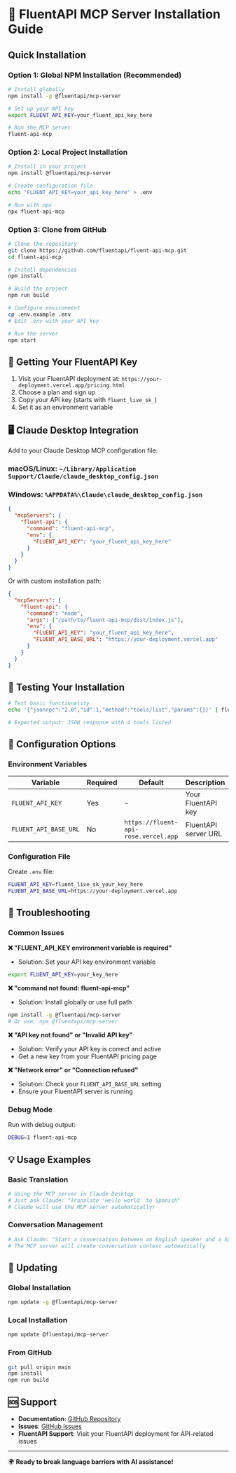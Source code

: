# 🚀 FluentAPI MCP Server Installation Guide

## Quick Installation

### Option 1: Global NPM Installation (Recommended)

```bash
# Install globally
npm install -g @fluentapi/mcp-server

# Set up your API key
export FLUENT_API_KEY=your_fluent_api_key_here

# Run the MCP server
fluent-api-mcp
```

### Option 2: Local Project Installation

```bash
# Install in your project
npm install @fluentapi/mcp-server

# Create configuration file
echo "FLUENT_API_KEY=your_api_key_here" > .env

# Run with npx
npx fluent-api-mcp
```

### Option 3: Clone from GitHub

```bash
# Clone the repository
git clone https://github.com/fluentapi/fluent-api-mcp.git
cd fluent-api-mcp

# Install dependencies
npm install

# Build the project
npm run build

# Configure environment
cp .env.example .env
# Edit .env with your API key

# Run the server
npm start
```

## 🔑 Getting Your FluentAPI Key

1. Visit your FluentAPI deployment at: `https://your-deployment.vercel.app/pricing.html`
2. Choose a plan and sign up
3. Copy your API key (starts with `fluent_live_sk_`)
4. Set it as an environment variable

## 🖥️ Claude Desktop Integration

Add to your Claude Desktop MCP configuration file:

### macOS/Linux: `~/Library/Application Support/Claude/claude_desktop_config.json`
### Windows: `%APPDATA%\Claude\claude_desktop_config.json`

```json
{
  "mcpServers": {
    "fluent-api": {
      "command": "fluent-api-mcp",
      "env": {
        "FLUENT_API_KEY": "your_fluent_api_key_here"
      }
    }
  }
}
```

Or with custom installation path:

```json
{
  "mcpServers": {
    "fluent-api": {
      "command": "node",
      "args": ["/path/to/fluent-api-mcp/dist/index.js"],
      "env": {
        "FLUENT_API_KEY": "your_fluent_api_key_here",
        "FLUENT_API_BASE_URL": "https://your-deployment.vercel.app"
      }
    }
  }
}
```

## 🧪 Testing Your Installation

```bash
# Test basic functionality
echo '{"jsonrpc":"2.0","id":1,"method":"tools/list","params":{}}' | fluent-api-mcp

# Expected output: JSON response with 4 tools listed
```

## 🔧 Configuration Options

### Environment Variables

| Variable | Required | Default | Description |
|----------|----------|---------|-------------|
| `FLUENT_API_KEY` | Yes | - | Your FluentAPI key |
| `FLUENT_API_BASE_URL` | No | `https://fluent-api-rose.vercel.app` | FluentAPI server URL |

### Configuration File

Create `.env` file:
```bash
FLUENT_API_KEY=fluent_live_sk_your_key_here
FLUENT_API_BASE_URL=https://your-deployment.vercel.app
```

## 🐛 Troubleshooting

### Common Issues

**❌ "FLUENT_API_KEY environment variable is required"**
- Solution: Set your API key environment variable
```bash
export FLUENT_API_KEY=your_key_here
```

**❌ "command not found: fluent-api-mcp"**
- Solution: Install globally or use full path
```bash
npm install -g @fluentapi/mcp-server
# Or use: npx @fluentapi/mcp-server
```

**❌ "API key not found" or "Invalid API key"**
- Solution: Verify your API key is correct and active
- Get a new key from your FluentAPI pricing page

**❌ "Network error" or "Connection refused"**
- Solution: Check your `FLUENT_API_BASE_URL` setting
- Ensure your FluentAPI server is running

### Debug Mode

Run with debug output:
```bash
DEBUG=1 fluent-api-mcp
```

## 💡 Usage Examples

### Basic Translation
```bash
# Using the MCP server in Claude Desktop
# Just ask Claude: "Translate 'Hello world' to Spanish"
# Claude will use the MCP server automatically!
```

### Conversation Management
```bash
# Ask Claude: "Start a conversation between an English speaker and a Spanish speaker"
# The MCP server will create conversation context automatically
```

## 🔄 Updating

### Global Installation
```bash
npm update -g @fluentapi/mcp-server
```

### Local Installation
```bash
npm update @fluentapi/mcp-server
```

### From GitHub
```bash
git pull origin main
npm install
npm run build
```

## 🆘 Support

- **Documentation**: [GitHub Repository](https://github.com/fluentapi/fluent-api-mcp)
- **Issues**: [GitHub Issues](https://github.com/fluentapi/fluent-api-mcp/issues)
- **FluentAPI Support**: Visit your FluentAPI deployment for API-related issues

---

🌍 **Ready to break language barriers with AI assistance!**